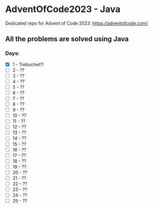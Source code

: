 # AdventOfCode2023 - Java

Dedicated repo for Advent of Code 2023: https://adventofcode.com/

## All the problems are solved using Java

### Days:

- [x] 1  - Trebuchet?!
- [ ] 2  - ??
- [ ] 3  - ??
- [ ] 4  - ??
- [ ] 5  - ??
- [ ] 6  - ??
- [ ] 7  - ??
- [ ] 8  - ??
- [ ] 9  - ??
- [ ] 10 - ??
- [ ] 11 - ??
- [ ] 12 - ??
- [ ] 13 - ??
- [ ] 14 - ??
- [ ] 15 - ??
- [ ] 16 - ??
- [ ] 17 - ??
- [ ] 18 - ??
- [ ] 19 - ??
- [ ] 20 - ??
- [ ] 21 - ??
- [ ] 22 - ??
- [ ] 23 - ??
- [ ] 24 - ??
- [ ] 25 - ??